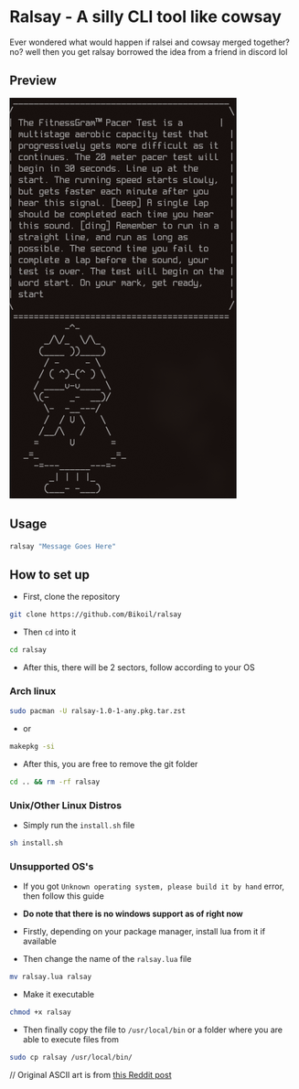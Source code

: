 # Ralsay - A silly CLI tool like cowsay
Ever wondered what would happen if ralsei and cowsay merged together? no? well then you get ralsay
borrowed the idea from a friend in discord lol

## Preview
<img src="https://raw.githubusercontent.com/Bikoil/ralsay/main/Ralsay.png">

## Usage
```sh
ralsay "Message Goes Here"
```

## How to set up
- First, clone the repository
```sh
git clone https://github.com/Bikoil/ralsay
```
- Then `cd` into it
```sh
cd ralsay
```
- After this, there will be 2 sectors, follow according to your OS

### Arch linux
```sh
sudo pacman -U ralsay-1.0-1-any.pkg.tar.zst
```
- or
```sh
makepkg -si
```
- After this, you are free to remove the git folder
```sh
cd .. && rm -rf ralsay
```

### Unix/Other Linux Distros
- Simply run the `install.sh` file
```sh
sh install.sh
```

### Unsupported OS's
- If you got `Unknown operating system, please build it by hand` error, then follow this guide
- **Do note that there is no windows support as of right now**
- Firstly, depending on your package manager, install lua from it if available

- Then change the name of the `ralsay.lua` file
```sh
mv ralsay.lua ralsay
```
- Make it executable
```sh
chmod +x ralsay
```
- Then finally copy the file to `/usr/local/bin` or a folder where you are able to execute files from
```sh
sudo cp ralsay /usr/local/bin/
```

// Original ASCII art is from [this Reddit post](https://www.reddit.com/r/ralsei/comments/qgdpv5/ascii_ralsei/)
